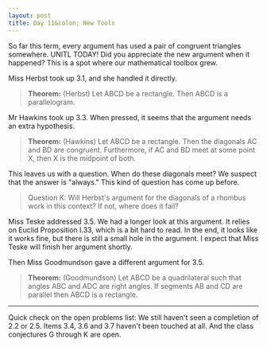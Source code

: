 ```yaml
---
layout: post
title: Day 11&colon; New Tools
---
```


So far this term, every argument has used a pair of congruent triangles somewhere.
UNITL TODAY! Did you appreciate the new argument when it happened? This is a spot
where our mathematical toolbox grew.

Miss Herbst took up 3.1, and she handled it directly.

> **Theorem:** (Herbst) Let ABCD be a rectangle. Then ABCD is a parallelogram.

Mr Hawkins took up 3.3. When pressed, it seems that the argument needs an extra
hypothesis.

> **Theorem:** (Hawkins) Let ABCD be a rectangle. Then the diagonals AC and BD
> are congruent.
> Furthermore, if AC and BD meet at some point X, then X is the midpoint of both.

This leaves us with a question. When do these diagonals meet? We suspect that the
answer is "always." This kind of question has come up before.

> Question K: Will Herbst's argument for the diagonals of a rhombus work in this
> context? If not, where does it fail?

Miss Teske addressed 3.5. We had a longer look at this argument. It relies on
Euclid Proposition I.33, which is a bit hard to read. In the end, it looks like
it works fine, but there is still a small hole in the argument. I expect that Miss
Teske will finish her argument shortly.

Then Miss Goodmundson gave a different argument for 3.5.

> **Theorem:** (Goodmundson) Let ABCD be a quadrilateral such that angles ABC and
> ADC are right angles. If segments AB and CD are parallel then ABCD is a rectangle.

-----

Quick check on the open problems list: We still haven't seen a completion of 2.2
or 2.5. Items 3.4, 3.6 and 3.7 haven't been touched at all.
And the class conjectures G through K are open.
